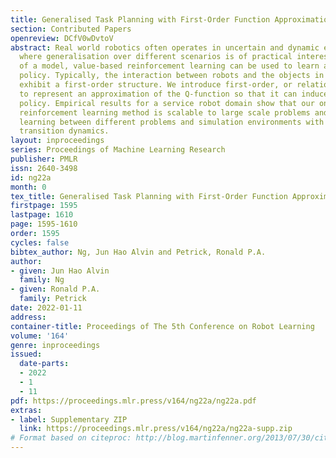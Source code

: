 ```yaml
---
title: Generalised Task Planning with First-Order Function Approximation
section: Contributed Papers
openreview: DCfV0wDvtoV
abstract: Real world robotics often operates in uncertain and dynamic environments
  where generalisation over different scenarios is of practical interest. In the absence
  of a model, value-based reinforcement learning can be used to learn a goal-directed
  policy. Typically, the interaction between robots and the objects in the environment
  exhibit a first-order structure. We introduce first-order, or relational, features
  to represent an approximation of the Q-function so that it can induce a generalised
  policy. Empirical results for a service robot domain show that our online relational
  reinforcement learning method is scalable to large scale problems and enables transfer
  learning between different problems and simulation environments with dissimilar
  transition dynamics.
layout: inproceedings
series: Proceedings of Machine Learning Research
publisher: PMLR
issn: 2640-3498
id: ng22a
month: 0
tex_title: Generalised Task Planning with First-Order Function Approximation
firstpage: 1595
lastpage: 1610
page: 1595-1610
order: 1595
cycles: false
bibtex_author: Ng, Jun Hao Alvin and Petrick, Ronald P.A.
author:
- given: Jun Hao Alvin
  family: Ng
- given: Ronald P.A.
  family: Petrick
date: 2022-01-11
address:
container-title: Proceedings of The 5th Conference on Robot Learning
volume: '164'
genre: inproceedings
issued:
  date-parts:
  - 2022
  - 1
  - 11
pdf: https://proceedings.mlr.press/v164/ng22a/ng22a.pdf
extras:
- label: Supplementary ZIP
  link: https://proceedings.mlr.press/v164/ng22a/ng22a-supp.zip
# Format based on citeproc: http://blog.martinfenner.org/2013/07/30/citeproc-yaml-for-bibliographies/
---
```

